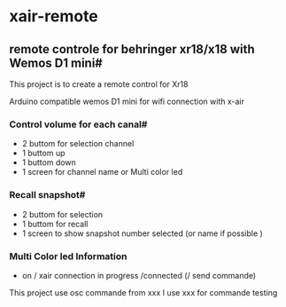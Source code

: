 # xair-remote #

## remote controle for behringer  xr18/x18 with Wemos D1 mini#

This project is to create a remote control for Xr18

Arduino compatible wemos D1 mini for wifi connection with x-air

### Control volume for each canal#
- 2 buttom for selection channel
- 1 buttom up
- 1 buttom down
- 1 screen for channel name or Multi color led

### Recall snapshot#
- 2 buttom for selection
- 1 buttom for recall
- 1 screen to show snapshot number selected (or name if possible )

### Multi Color led Information
- on / xair connection in progress /connected (/ send commande)


This project use osc commande from xxx
I use  xxx for commande testing

